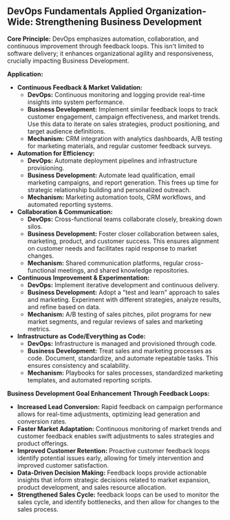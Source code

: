 ## DevOps Fundamentals Applied Organization-Wide: Strengthening Business Development

**Core Principle:** DevOps emphasizes automation, collaboration, and continuous improvement through feedback loops. This isn't limited to software delivery; it enhances organizational agility and responsiveness, crucially impacting Business Development.

**Application:**

* **Continuous Feedback & Market Validation:**
    * **DevOps:** Continuous monitoring and logging provide real-time insights into system performance.
    * **Business Development:** Implement similar feedback loops to track customer engagement, campaign effectiveness, and market trends. Use this data to iterate on sales strategies, product positioning, and target audience definitions.
    * **Mechanism:** CRM integration with analytics dashboards, A/B testing for marketing materials, and regular customer feedback surveys.
* **Automation for Efficiency:**
    * **DevOps:** Automate deployment pipelines and infrastructure provisioning.
    * **Business Development:** Automate lead qualification, email marketing campaigns, and report generation. This frees up time for strategic relationship building and personalized outreach.
    * **Mechanism:** Marketing automation tools, CRM workflows, and automated reporting systems.
* **Collaboration & Communication:**
    * **DevOps:** Cross-functional teams collaborate closely, breaking down silos.
    * **Business Development:** Foster closer collaboration between sales, marketing, product, and customer success. This ensures alignment on customer needs and facilitates rapid response to market changes.
    * **Mechanism:** Shared communication platforms, regular cross-functional meetings, and shared knowledge repositories.
* **Continuous Improvement & Experimentation:**
    * **DevOps:** Implement iterative development and continuous delivery.
    * **Business Development:** Adopt a "test and learn" approach to sales and marketing. Experiment with different strategies, analyze results, and refine based on data.
    * **Mechanism:** A/B testing of sales pitches, pilot programs for new market segments, and regular reviews of sales and marketing metrics.
* **Infrastructure as Code/Everything as Code:**
    * **DevOps:** Infrastructure is managed and provisioned through code.
    * **Business Development:** Treat sales and marketing processes as code. Document, standardize, and automate repeatable tasks. This ensures consistency and scalability.
    * **Mechanism:** Playbooks for sales processes, standardized marketing templates, and automated reporting scripts.

**Business Development Goal Enhancement Through Feedback Loops:**

* **Increased Lead Conversion:** Rapid feedback on campaign performance allows for real-time adjustments, optimizing lead generation and conversion rates.
* **Faster Market Adaptation:** Continuous monitoring of market trends and customer feedback enables swift adjustments to sales strategies and product offerings.
* **Improved Customer Retention:** Proactive customer feedback loops identify potential issues early, allowing for timely intervention and improved customer satisfaction.
* **Data-Driven Decision Making:** Feedback loops provide actionable insights that inform strategic decisions related to market expansion, product development, and sales resource allocation.
* **Strengthened Sales Cycle:** feedback loops can be used to monitor the sales cycle, and identify bottlenecks, and then allow for changes to the sales process.
